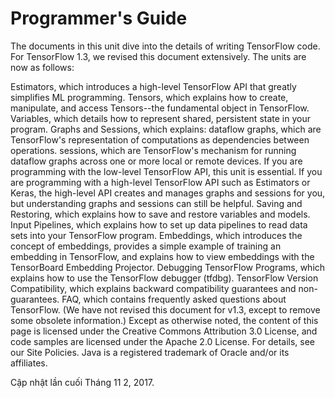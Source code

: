 # Programmer's Guide

The documents in this unit dive into the details of writing TensorFlow code. For TensorFlow 1.3, we revised this document extensively. The units are now as follows:

Estimators, which introduces a high-level TensorFlow API that greatly simplifies ML programming.
Tensors, which explains how to create, manipulate, and access Tensors--the fundamental object in TensorFlow.
Variables, which details how to represent shared, persistent state in your program.
Graphs and Sessions, which explains:
dataflow graphs, which are TensorFlow's representation of computations as dependencies between operations.
sessions, which are TensorFlow's mechanism for running dataflow graphs across one or more local or remote devices. If you are programming with the low-level TensorFlow API, this unit is essential. If you are programming with a high-level TensorFlow API such as Estimators or Keras, the high-level API creates and manages graphs and sessions for you, but understanding graphs and sessions can still be helpful.
Saving and Restoring, which explains how to save and restore variables and models.
Input Pipelines, which explains how to set up data pipelines to read data sets into your TensorFlow program.
Embeddings, which introduces the concept of embeddings, provides a simple example of training an embedding in TensorFlow, and explains how to view embeddings with the TensorBoard Embedding Projector.
Debugging TensorFlow Programs, which explains how to use the TensorFlow debugger (tfdbg).
TensorFlow Version Compatibility, which explains backward compatibility guarantees and non-guarantees.
FAQ, which contains frequently asked questions about TensorFlow. (We have not revised this document for v1.3, except to remove some obsolete information.)
Except as otherwise noted, the content of this page is licensed under the Creative Commons Attribution 3.0 License, and code samples are licensed under the Apache 2.0 License. For details, see our Site Policies. Java is a registered trademark of Oracle and/or its affiliates.

Cập nhật lần cuối Tháng 11 2, 2017.
